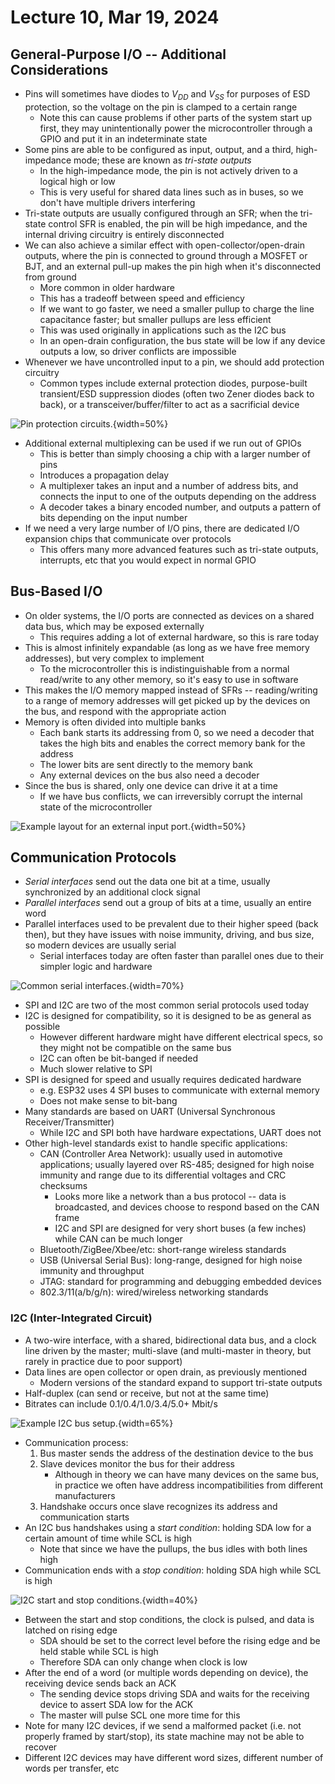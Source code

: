 # Lecture 10, Mar 19, 2024

## General-Purpose I/O -- Additional Considerations

* Pins will sometimes have diodes to $V_{DD}$ and $V_{SS}$ for purposes of ESD protection, so the voltage on the pin is clamped to a certain range
	* Note this can cause problems if other parts of the system start up first, they may unintentionally power the microcontroller through a GPIO and put it in an indeterminate state
* Some pins are able to be configured as input, output, and a third, high-impedance mode; these are known as *tri-state outputs*
	* In the high-impedance mode, the pin is not actively driven to a logical high or low
	* This is very useful for shared data lines such as in buses, so we don't have multiple drivers interfering
* Tri-state outputs are usually configured through an SFR; when the tri-state control SFR is enabled, the pin will be high impedance, and the internal driving circuitry is entirely disconnected
* We can also achieve a similar effect with open-collector/open-drain outputs, where the pin is connected to ground through a MOSFET or BJT, and an external pull-up makes the pin high when it's disconnected from ground
	* More common in older hardware
	* This has a tradeoff between speed and efficiency
	* If we want to go faster, we need a smaller pullup to charge the line capacitance faster; but smaller pullups are less efficient
	* This was used originally in applications such as the I2C bus
	* In an open-drain configuration, the bus state will be low if any device outputs a low, so driver conflicts are impossible
* Whenever we have uncontrolled input to a pin, we should add protection circuitry
	* Common types include external protection diodes, purpose-built transient/ESD suppression diodes (often two Zener diodes back to back), or a transceiver/buffer/filter to act as a sacrificial device

![Pin protection circuits.](./imgs/lec10_1.png){width=50%}

* Additional external multiplexing can be used if we run out of GPIOs
	* This is better than simply choosing a chip with a larger number of pins
	* Introduces a propagation delay
	* A multiplexer takes an input and a number of address bits, and connects the input to one of the outputs depending on the address
	* A decoder takes a binary encoded number, and outputs a pattern of bits depending on the input number
* If we need a very large number of I/O pins, there are dedicated I/O expansion chips that communicate over protocols
	* This offers many more advanced features such as tri-state outputs, interrupts, etc that you would expect in normal GPIO

## Bus-Based I/O

* On older systems, the I/O ports are connected as devices on a shared data bus, which may be exposed externally
	* This requires adding a lot of external hardware, so this is rare today
* This is almost infinitely expandable (as long as we have free memory addresses), but very complex to implement
	* To the microcontroller this is indistinguishable from a normal read/write to any other memory, so it's easy to use in software
* This makes the I/O memory mapped instead of SFRs -- reading/writing to a range of memory addresses will get picked up by the devices on the bus, and respond with the appropriate action
* Memory is often divided into multiple banks
	* Each bank starts its addressing from 0, so we need a decoder that takes the high bits and enables the correct memory bank for the address
	* The lower bits are sent directly to the memory bank
	* Any external devices on the bus also need a decoder
* Since the bus is shared, only one device can drive it at a time
	* If we have bus conflicts, we can irreversibly corrupt the internal state of the microcontroller

![Example layout for an external input port.](./imgs/lec10_2.png){width=50%}

## Communication Protocols

* *Serial interfaces* send out the data one bit at a time, usually synchronized by an additional clock signal
* *Parallel interfaces* send out a group of bits at a time, usually an entire word
* Parallel interfaces used to be prevalent due to their higher speed (back then), but they have issues with noise immunity, driving, and bus size, so modern devices are usually serial
	* Serial interfaces today are often faster than parallel ones due to their simpler logic and hardware

![Common serial interfaces.](./imgs/lec10_3.png){width=70%}

* SPI and I2C are two of the most common serial protocols used today
* I2C is designed for compatibility, so it is designed to be as general as possible
	* However different hardware might have different electrical specs, so they might not be compatible on the same bus
	* I2C can often be bit-banged if needed
	* Much slower relative to SPI
* SPI is designed for speed and usually requires dedicated hardware
	* e.g. ESP32 uses 4 SPI buses to communicate with external memory
	* Does not make sense to bit-bang
* Many standards are based on UART (Universal Synchronous Receiver/Transmitter)
	* While I2C and SPI both have hardware expectations, UART does not
* Other high-level standards exist to handle specific applications:
	* CAN (Controller Area Network): usually used in automotive applications; usually layered over RS-485; designed for high noise immunity and range due to its differential voltages and CRC checksums
		* Looks more like a network than a bus protocol -- data is broadcasted, and devices choose to respond based on the CAN frame
		* I2C and SPI are designed for very short buses (a few inches) while CAN can be much longer
	* Bluetooth/ZigBee/Xbee/etc: short-range wireless standards
	* USB (Universal Serial Bus): long-range, designed for high noise immunity and throughput
	* JTAG: standard for programming and debugging embedded devices
	* 802.3/11(a/b/g/n): wired/wireless networking standards

### I2C (Inter-Integrated Circuit)

* A two-wire interface, with a shared, bidirectional data bus, and a clock line driven by the master; multi-slave (and multi-master in theory, but rarely in practice due to poor support)
* Data lines are open collector or open drain, as previously mentioned
	* Modern versions of the standard expand to support tri-state outputs
* Half-duplex (can send or receive, but not at the same time)
* Bitrates can include 0.1/0.4/1.0/3.4/5.0+ Mbit/s

![Example I2C bus setup.](./imgs/lec10_4.png){width=65%}

* Communication process:
	1. Bus master sends the address of the destination device to the bus
	2. Slave devices monitor the bus for their address
		* Although in theory we can have many devices on the same bus, in practice we often have address incompatibilities from different manufacturers
	3. Handshake occurs once slave recognizes its address and communication starts
* An I2C bus handshakes using a *start condition*: holding SDA low for a certain amount of time while SCL is high
	* Note that since we have the pullups, the bus idles with both lines high
* Communication ends with a *stop condition*: holding SDA high while SCL is high

![I2C start and stop conditions.](./imgs/lec10_5.png){width=40%}

* Between the start and stop conditions, the clock is pulsed, and data is latched on rising edge
	* SDA should be set to the correct level before the rising edge and be held stable while SCL is high
	* Therefore SDA can only change when clock is low
* After the end of a word (or multiple words depending on device), the receiving device sends back an ACK
	* The sending device stops driving SDA and waits for the receiving device to assert SDA low for the ACK
	* The master will pulse SCL one more time for this
* Note for many I2C devices, if we send a malformed packet (i.e. not properly framed by start/stop), its state machine may not be able to recover
* Different I2C devices may have different word sizes, different number of words per transfer, etc

